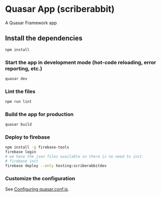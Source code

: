 # Quasar App (scriberabbit)

A Quasar Framework app

## Install the dependencies
```bash
npm install
```

### Start the app in development mode (hot-code reloading, error reporting, etc.)
```bash
quasar dev
```

### Lint the files
```bash
npm run lint
```

### Build the app for production
```bash
quasar build
```

### Deploy to firebase
```bash
npm install -g firebase-tools  
firebase login  
# we have the json files available so there is no need to init.
# firebase init  
firebase deploy --only hosting:scriberabbitdev  
```

### Customize the configuration
See [Configuring quasar.conf.js](https://v2.quasar.dev/quasar-cli/quasar-conf-js).
